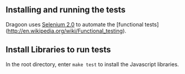  ## Installing and running the tests ##

Dragoon uses [Selenium 2.0]( http://docs.seleniumhq.org/projects/webdriver/) to automate the [functional tests] (http://en.wikipedia.org/wiki/Functional_testing). 

## Install Libraries to run tests ##

In the root directory, enter `make test` to install the Javascript libraries.
